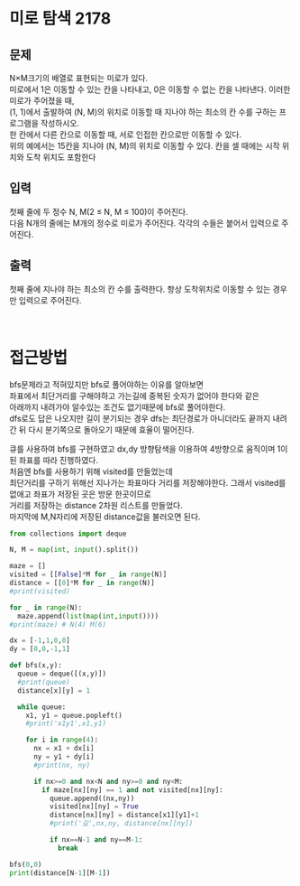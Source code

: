 # 미로 탐색 2178

## 문제
N×M크기의 배열로 표현되는 미로가 있다.  <br/>
미로에서 1은 이동할 수 있는 칸을 나타내고, 0은 이동할 수 없는 칸을 나타낸다.
이러한 미로가 주어졌을 때,  <br/>
(1, 1)에서 출발하여 (N, M)의 위치로 이동할 때 지나야 하는 최소의 칸 수를 구하는 프로그램을 작성하시오.  <br/>
한 칸에서 다른 칸으로 이동할 때, 서로 인접한 칸으로만 이동할 수 있다.  <br/>
위의 예에서는 15칸을 지나야 (N, M)의 위치로 이동할 수 있다. 칸을 셀 때에는 시작 위치와 도착 위치도 포함한다  <br/>

## 입력
첫째 줄에 두 정수 N, M(2 ≤ N, M ≤ 100)이 주어진다.  <br/>
다음 N개의 줄에는 M개의 정수로 미로가 주어진다. 각각의 수들은 붙어서 입력으로 주어진다.  <br/>

## 출력
첫째 줄에 지나야 하는 최소의 칸 수를 출력한다. 항상 도착위치로 이동할 수 있는 경우만 입력으로 주어진다.

 <br/>

# 접근방법
bfs문제라고 적혀있지만 bfs로 풀어야하는 이유를 알아보면 <br/>
좌표에서 최단거리를 구해야하고 가는길에 중복된 숫자가 없어야 한다와 같은  <br/>
아래까지 내려가야 알수있는 조건도 없기때문에 bfs로 풀어야한다.  <br/>
dfs로도 답은 나오지만 길이 분기되는 경우 dfs는 최단경로가 아니더라도 끝까지 내려간 뒤 다시 분기쪽으로 돌아오기 때문에 효율이 떨어진다.  <br/>

큐를 사용하여 bfs를 구현하였고 dx,dy 방향탐색을 이용하여 4방향으로 움직이며 1이 된 좌표를 따라 진행하였다.  <br/>
처음엔 bfs를 사용하기 위해 visited를 만들었는데  <br/>
최단거리를 구하기 위해선 지나가는 좌표마다 거리를 저장해야한다. 그래서 visited를 없애고 좌표가 저장된 곳은 방문 한곳이므로   <br/>
거리를 저장하는 distance 2차원 리스트를 만들었다.  <br/>
마지막에 M,N자리에 저장된 distance값을 불러오면 된다. 

```python
from collections import deque

N, M = map(int, input().split())

maze = []
visited = [[False]*M for _ in range(N)]
distance = [[0]*M for _ in range(N)]
#print(visited)

for _ in range(N):
  maze.append(list(map(int,input())))
#print(maze) # N(4) M(6)

dx = [-1,1,0,0]
dy = [0,0,-1,1]

def bfs(x,y):
  queue = deque([(x,y)])
  #print(queue)
  distance[x][y] = 1

  while queue:
    x1, y1 = queue.popleft()
    #print('x1y1',x1,y1)

    for i in range(4):
      nx = x1 + dx[i]
      ny = y1 + dy[i]
      #print(nx, ny)

      if nx>=0 and nx<N and ny>=0 and ny<M:
        if maze[nx][ny] == 1 and not visited[nx][ny]:
          queue.append((nx,ny))
          visited[nx][ny] = True
          distance[nx][ny] = distance[x1][y1]+1
          #print('길',nx,ny, distance[nx][ny])

          if nx==N-1 and ny==M-1:
            break

bfs(0,0)
print(distance[N-1][M-1])
```

